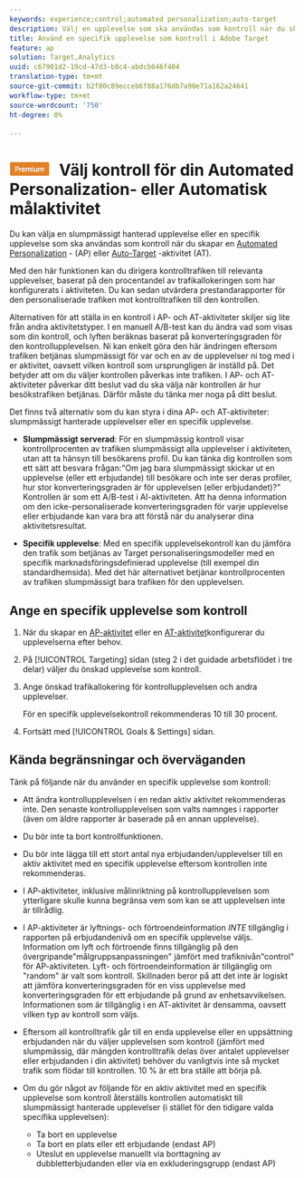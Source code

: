 ```yaml
---
keywords: experience;control;automated personalization;auto-target
description: Välj en upplevelse som ska användas som kontroll när du skapar en Automated Personalization- (AP) eller Auto-Target-aktivitet i Adobe Target.
title: Använd en specifik upplevelse som kontroll i Adobe Target
feature: ap
solution: Target,Analytics
uuid: c67901d2-19cd-47d3-b8c4-abdcb046f404
translation-type: tm+mt
source-git-commit: b2f80c89ecceb6f88a176db7a90e71a162a24641
workflow-type: tm+mt
source-wordcount: '750'
ht-degree: 0%

---
```



# ![PREMIUM](/help/assets/premium.png) Välj kontroll för din Automated Personalization- eller Automatisk målaktivitet

Du kan välja en slumpmässigt hanterad upplevelse eller en specifik upplevelse som ska användas som kontroll när du skapar en [Automated Personalization](/help/c-activities/t-automated-personalization/automated-personalization.md) - (AP) eller [Auto-Target](/help/c-activities/auto-target-to-optimize.md) -aktivitet (AT).

Med den här funktionen kan du dirigera kontrolltrafiken till relevanta upplevelser, baserat på den procentandel av trafikallokeringen som har konfigurerats i aktiviteten. Du kan sedan utvärdera prestandarapporter för den personaliserade trafiken mot kontrolltrafiken till den kontrollen.

Alternativen för att ställa in en kontroll i AP- och AT-aktiviteter skiljer sig lite från andra aktivitetstyper. I en manuell A/B-test kan du ändra vad som visas som din kontroll, och lyften beräknas baserat på konverteringsgraden för den kontrollupplevelsen. Ni kan enkelt göra den här ändringen eftersom trafiken betjänas slumpmässigt för var och en av de upplevelser ni tog med i er aktivitet, oavsett vilken kontroll som ursprungligen är inställd på. Det betyder att om du väljer kontrollen påverkas inte trafiken. I AP- och AT-aktiviteter påverkar ditt beslut vad du ska välja när kontrollen är hur besökstrafiken betjänas. Därför måste du tänka mer noga på ditt beslut.

Det finns två alternativ som du kan styra i dina AP- och AT-aktiviteter: slumpmässigt hanterade upplevelser eller en specifik upplevelse.

* **Slumpmässigt serverad**: För en slumpmässig kontroll visar kontrollprocenten av trafiken slumpmässigt alla upplevelser i aktiviteten, utan att ta hänsyn till besökarens profil. Du kan tänka dig kontrollen som ett sätt att besvara frågan:&quot;Om jag bara slumpmässigt skickar ut en upplevelse (eller ett erbjudande) till besökare och inte ser deras profiler, hur stor konverteringsgraden är för upplevelsen (eller erbjudandet)?&quot; Kontrollen är som ett A/B-test i AI-aktiviteten. Att ha denna information om den icke-personaliserade konverteringsgraden för varje upplevelse eller erbjudande kan vara bra att förstå när du analyserar dina aktivitetsresultat.

* **Specifik upplevelse**: Med en specifik upplevelsekontroll kan du jämföra den trafik som betjänas av Target personaliseringsmodeller med en specifik marknadsföringsdefinierad upplevelse (till exempel din standardhemsida). Med det här alternativet betjänar kontrollprocenten av trafiken slumpmässigt bara trafiken för den upplevelsen.

## Ange en specifik upplevelse som kontroll

1. När du skapar en [AP-aktivitet](/help/c-activities/t-automated-personalization/create-ap-activity.md) eller en [AT-aktivitet](/help/c-activities/t-test-ab/t-test-create-ab/ab-audience.md)konfigurerar du upplevelserna efter behov.
1. På [!UICONTROL Targeting] sidan (steg 2 i det guidade arbetsflödet i tre delar) väljer du önskad upplevelse som kontroll.
1. Ange önskad trafikallokering för kontrollupplevelsen och andra upplevelser.

   För en specifik upplevelsekontroll rekommenderas 10 till 30 procent.

1. Fortsätt med [!UICONTROL Goals & Settings] sidan.

## Kända begränsningar och överväganden

Tänk på följande när du använder en specifik upplevelse som kontroll:

* Att ändra kontrollupplevelsen i en redan aktiv aktivitet rekommenderas inte. Den senaste kontrollupplevelsen som valts namnges i rapporter (även om äldre rapporter är baserade på en annan upplevelse).
* Du bör inte ta bort kontrollfunktionen.
* Du bör inte lägga till ett stort antal nya erbjudanden/upplevelser till en aktiv aktivitet med en specifik upplevelse eftersom kontrollen inte rekommenderas.
* I AP-aktiviteter, inklusive målinriktning på kontrollupplevelsen som ytterligare skulle kunna begränsa vem som kan se att upplevelsen inte är tillrådlig.
* I AP-aktiviteter är lyftnings- och förtroendeinformation *INTE* tillgänglig i rapporten på erbjudandenivå om en specifik upplevelse väljs. Information om lyft och förtroende finns tillgänglig på den övergripande&quot;målgruppsanpassningen&quot; jämfört med trafiknivån&quot;control&quot; för AP-aktiviteten. Lyft- och förtroendeinformation är tillgänglig om &quot;random&quot; är valt som kontroll. Skillnaden beror på att det inte är logiskt att jämföra konverteringsgraden för en viss upplevelse med konverteringsgraden för ett erbjudande på grund av enhetsavvikelsen. Informationen som är tillgänglig i en AT-aktivitet är densamma, oavsett vilken typ av kontroll som väljs.
* Eftersom all kontrolltrafik går till en enda upplevelse eller en uppsättning erbjudanden när du väljer upplevelsen som kontroll (jämfört med slumpmässig, där mängden kontrolltrafik delas över antalet upplevelser eller erbjudanden i din aktivitet) behöver du vanligtvis inte så mycket trafik som flödar till kontrollen. 10 % är ett bra ställe att börja på.
* Om du gör något av följande för en aktiv aktivitet med en specifik upplevelse som kontroll återställs kontrollen automatiskt till slumpmässigt hanterade upplevelser (i stället för den tidigare valda specifika upplevelsen):

   * Ta bort en upplevelse
   * Ta bort en plats eller ett erbjudande (endast AP)
   * Uteslut en upplevelse manuellt via borttagning av dubbletterbjudanden eller via en exkluderingsgrupp (endast AP)

